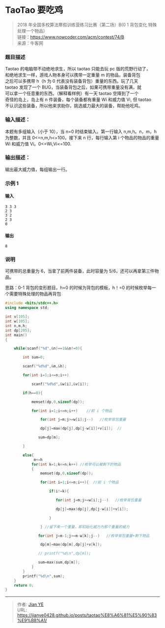 # TaoTao 要吃鸡


> 2018 年全国多校算法寒假训练营练习比赛（第二场）B(0 1 背包变化 特殊处理一个物品）  
> 链接：https://www.nowcoder.com/acm/contest/74/B  
> 来源：牛客网

### 题目描述

Taotao 的电脑带不动绝地求生，所以 taotao 只能去玩 pc 版的荒野行动了，  
和绝地求生一样，游戏人物本身可以携带一定重量 m 的物品，装备背包  
之后可以多携带 h（h 为 0 代表没有装备背包）重量的东西。玩了几天  
taotao 发现了一个 BUG，当装备背包之后，如果可携带重量没有满，就  
可以拿一个任意重的东西。（解释看样例）有一天 taotao 空降到了一个  
奇怪的岛上，岛上有 n 件装备，每个装备都有重量 Wi 和威力值 Vi, 但 taotao  
不认识这些装备，所以他来求助你，挑选威力最大的装备，帮助他吃鸡。

### 输入描述：

本题有多组输入（小于 10），当 n=0 时结束输入。第一行输入 n,m,h。n，m，h 为整数，并且 0<=n,m,h<=100，接下来 n 行，每行输入第 i 个物品的物品的重量 Wi 和威力值 Vi。0<=Wi,Vi<=100.

### 输出描述：

输出最大威力值，每组输出一行。

### 示例 1

#### 输入

    3 3 3
    2 3
    3 2
    2 3
    0

#### 输出

    8

### 说明

可携带的总重量为 6，当拿了前两件装备，此时容量为 5/6，还可以再拿第三件物品。

思路：0-1 背包的变形题目，h=0 的时候为背包的模板，h！=0 的时候枚举每一个需要特殊处理的物品再背包

```cpp
#include <bits/stdc++.h>
using namespace std;

int v[105];
int w[105];
int n,m,h;
int dp[205];
int main()
{

    while(scanf("%d",&n)==1&&n!=0){

        int sum=0;

        scanf("%d%d",&m,&h);

        for(int i=1;i<=n;i++)

            scanf("%d%d",&w[i],&v[i]);

        if(h==0){

            memset(dp,0,sizeof(dp));

            for(int i=1;i<=n;i++)    //前 i 个物品

                for(int j=m;j>=w[i];j--)   //枚举背包重量

                dp[j]=max(dp[j],dp[j-w[i]]+v[i]);  //

               sum=dp[m];

        }

        else{
             m+=h
            for(int k=1;k<=n;k++) //枚举可以被剩下的物品
            {
                memset(dp,0,sizeof(dp));

                for(int i=1;i<=n;i++){  //前 i 个物品

                    if(i!=k){

                       for(int j=m;j>=w[i];j--)   //枚举背包重量

                       dp[j]=max(dp[j],dp[j-w[i]]+v[i]);

                    }

                } //留下来一个重量，即初始化威力为那个重量的威力

               for(int j=m-1;j>=m-w[k];j--)   //枚举背包重量+剩下物品

                dp[m]=max(dp[m],dp[j]+v[k]);

               // printf("%d\n",dp[m]);

               sum=max(sum,dp[m]);
            }
        }
        printf("%d\n",sum);
    }
    return 0;
}
```


---

> 作者: [Jian YE](https://github.com/jianye0428)  
> URL: https://jianye0428.github.io/posts/taotao%E8%A6%81%E5%90%83%E9%B8%A1/  


